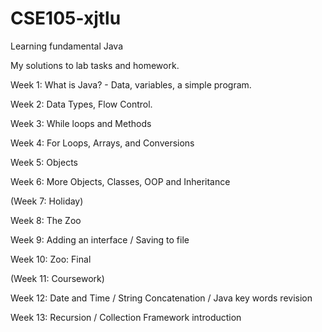 # CSE105-xjtlu
Learning fundamental Java 

My solutions to lab tasks and homework.

Week 1: What is Java? - Data, variables, a simple program.

Week 2: Data Types, Flow Control.

Week 3: While loops and Methods

Week 4: For Loops, Arrays, and Conversions

Week 5: Objects

Week 6: More Objects, Classes, OOP and Inheritance

(Week 7: Holiday)

Week 8: The Zoo

Week 9: Adding an interface / Saving to file

Week 10: Zoo: Final

(Week 11: Coursework)

Week 12: Date and Time / String Concatenation / Java key words revision

Week 13: Recursion / Collection Framework introduction
